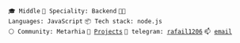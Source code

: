 <code>🎓 Middle</code>
<code>👷 Speciality: Backend</code>
<code>🧑‍💻 Languages: JavaScript</code>
<code>📦 Tech stack: node.js</code><br>
<code>⚪ Community: Metarhia</code>
<code>🧻 [Projects](PROJECTS.md)</code>
<code>💬 telegram: [rafail1206](https://t.me/rafail1206)</code>
<code>📫 [email](mailto:myhametshin.rafael@outlook.com)</code>
